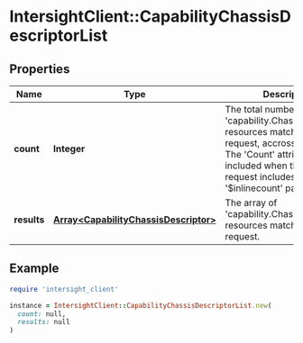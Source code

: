 # IntersightClient::CapabilityChassisDescriptorList

## Properties

| Name | Type | Description | Notes |
| ---- | ---- | ----------- | ----- |
| **count** | **Integer** | The total number of &#39;capability.ChassisDescriptor&#39; resources matching the request, accross all pages. The &#39;Count&#39; attribute is included when the HTTP GET request includes the &#39;$inlinecount&#39; parameter. | [optional] |
| **results** | [**Array&lt;CapabilityChassisDescriptor&gt;**](CapabilityChassisDescriptor.md) | The array of &#39;capability.ChassisDescriptor&#39; resources matching the request. | [optional] |

## Example

```ruby
require 'intersight_client'

instance = IntersightClient::CapabilityChassisDescriptorList.new(
  count: null,
  results: null
)
```

